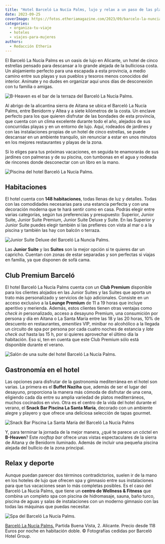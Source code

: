 ```yaml
---
title: "Hotel Barceló La Nucía Palms, lujo y relax a un paso de las playas de Alicante"
date: 2023-09-25
coverImage: https://fotos.etheriamagazine.com/2023/09/barcelo-la-nuncia-palms-piscina.jpg
categories: 
  - organiza-tu-viaje
  - hoteles
  - viajes-para-mujeres
authors: 
  - Redacción Etheria
---
```


El Barceló La Nucía Palms es un oasis de lujo en Alicante, un hotel de cinco estrellas 
pensado para descansar a lo grande alejada de la bulliciosa costa. Un alojamiento 
perfecto para una escapada a esta provincia, a medio camino entre sus playas y sus 
pueblos y tesoros menos conocidos del interior. Anímate y no dudes en organizar aquí 
unos días de desconexión con tu familia o amigas. 

![B-Heaven es el bar de la terraza del Barceló La Nucía Palms.](https://fotos.etheriamagazine.com/2023/09/barcelo-la-nuncia-palms-terraza.jpg "B-Heaven es el bar de la terraza del Barceló La Nucía Palms.")

Al abrigo de la alicantina sierra de Aitana se ubica el Barceló La Nucía Palms, entre 
Benidorm y Altea y a siete kilómetros de la costa. Un enclave perfecto para los que 
quieren disfrutar de las bondades de esta provincia, que cuenta con un clima excelente 
durante todo el año, alejados de sus concurridas playas y en un entorno de lujo. Aquí, 
rodeados de jardines y con las instalaciones propias de un hotel de cinco estrellas, se 
puede descansar en un ambiente tranquilo, sin renunciar a estar en unos minutos en los 
mejores restaurantes y playas de la zona. 

Si lo eliges para tus próximas vacaciones, en seguida te enamorarás de sus jardines con 
palmeras y de su piscina, con tumbonas en el agua y rodeada de rincones donde 
desconectar con un libro en la mano. 

![Piscina del hotel Barceló La Nucía Palms.](https://fotos.etheriamagazine.com/2023/09/barcelo-la-nuncia-palms-piscina.jpg "Piscina del hotel Barceló La Nucía Palms.")

## Habitaciones

El hotel cuenta con **148 habitaciones**, todas llenas de luz y detalles. Todas con las 
comodidades necesarias para una estancia perfecta y con una decoración moderna que te 
hará sentir como en casa. Podrás elegir entre varias categorías, según tus preferencias 
y presupuesto: Superior, Junior Suite, Junior Suite Premium, Junior Suite Deluxe y 
Suite. En las Superior y Junior Suite puedes elegir también si las prefieres con vista 
al mar o a la piscina y también las hay con balcón o terraza. 

![Junior Suite Deluxe del Barceló La Nuncia Palms.](https://fotos.etheriamagazine.com/2023/09/barcelo-la-nuncia-palms-habitacion-junior.jpg "Junior Suite Deluxe.")

Las **Junior Suite** y las **Suites** son la mejor opción si te quieres dar un capricho. 
Cuentan con zonas de estar separadas y son perfectas si viajas en familia, ya que 
disponen de sofá cama. 

## Club Premium Barceló

El hotel Barceló La Nucía Palms cuenta con un **Club Premium** disponible para los 
clientes alojados en las Junior Suites y las Suites que aporta un trato más 
personalizado y servicios de lujo adicionales. Consiste en un acceso exclusivo a la 
**Lounge Premium** de 11 a 19 horas que incluye aperitivo y merienda. Además, estos 
clientes tienen otras ventajas como _check in_ personalizado, acceso a desayuno Premium, 
una consumición por persona y día en Aitana o La Santa María entre las 18 y las 20 
horas, 10% de descuento en restaurantes, _amenities_ VIP, minibar no alcohólico a la 
llegada un circuito de spa por persona por cada cuatro noches de estancia y _late check 
out_ hasta las 15 h, por si quieres aprovechar el último día la habitación. Eso sí, ten 
en cuenta que este Club Premium sólo está disponible durante el verano. 

![Salón de una suite del hotel Barceló La Nucía Palms.](https://fotos.etheriamagazine.com/2023/09/barcelo-la-nuncia-palms-suite.jpg "Salón de una suite del hotel Barceló La Nucía Palms.")

## Gastronomía en el hotel

Las opciones para disfrutar de la gastronomía mediterránea en el hotel son varias. La 
primera es el **Buffet Naziha** que, además de ser el lugar del desayuno, proporciona la 
manera más cómoda de disfrutar de una cena, eligiendo cada día entre su amplia variedad 
de platos mediterráneos, muchos cocinados en vivo. Otra es el centro de la vida del 
hotel durante el verano, el **Snack Bar Piscina La Santa María**, decorado con un 
ambiente alegre y playero y que ofrece una deliciosa selección de tapas gourmet. 

![Snack Bar Piscina La Santa María del Barceló La Nucía Palms](https://fotos.etheriamagazine.com/2023/09/barcelo-la-nuncia-palms-bar-piscina.jpg "Snack Bar Piscina La Santa María.")

Y, para terminar la jornada de la mejor manera, ¿qué te parece un cóctel en 
**B-Heaven**? Este _rooftop bar_ ofrece unas vistas espectaculares de la sierra de 
Aitana y de Benidorm iluminado. Además de incluir una pequeña piscina alejada del 
bullicio de la zona principal. 

## Relax y deporte

Aunque puedan parecer dos términos contradictorios, suelen ir de la mano en los hoteles 
de lujo que ofrecen spa y gimnasio entre sus instalaciones para que tus vacaciones sean 
lo más completas posibles. Es el caso del Barceló La Nucía Palms, que tiene un **centro 
de Wellness & Fitness** que combina un completo spa con piscina de hidromasaje, sauna, 
baño turco, piscina de aguas y salas de instalaciones con un moderno gimnasio con las 
todas las máquinas que puedas necesitar. 

![Spa del Barceló La Nucía Palms.](https://fotos.etheriamagazine.com/2023/09/barcelo-la-nuncia-palms-spa.jpg "Spa del Barceló La Nucía Palms.")

[Barceló La Nucía Palms.](https://www.barcelo.com/es-es/barcelo-la-nucia-palms/) Partida 
Buena Vista, 2. Alicante. Precio desde 118 Euros por noche en habitación doble. © 
Fotografías cedidas por Barceló Hotel Group.
